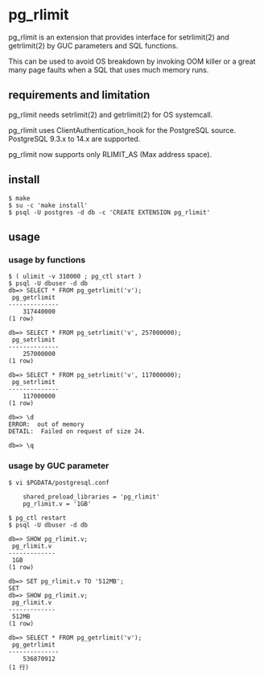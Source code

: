 pg_rlimit
=========

pg_rlimit is an extension that provides interface for setrlimit(2)
and getrlimit(2) by GUC parameters and SQL functions.

This can be used to avoid OS breakdown by invoking OOM killer or
a great many page faults when a SQL that uses much memory runs.

## requirements and limitation

pg_rlimit needs setrlimit(2) and getrlimit(2) for OS systemcall.

pg_rlimit uses ClientAuthentication_hook for the PostgreSQL source.
PostgreSQL 9.3.x to 14.x are supported.

pg_rlimit now supports only RLIMIT_AS (Max address space).

## install

    $ make 
    $ su -c 'make install'
    $ psql -U postgres -d db -c 'CREATE EXTENSION pg_rlimit'

## usage

### usage by functions

    $ ( ulimit -v 310000 ; pg_ctl start )
    $ psql -U dbuser -d db 
    db=> SELECT * FROM pg_getrlimit('v');
     pg_getrlimit
    --------------
        317440000
    (1 row)
     
    db=> SELECT * FROM pg_setrlimit('v', 257000000);
     pg_setrlimit
    --------------
        257000000
    (1 row)
      
    db=> SELECT * FROM pg_setrlimit('v', 117000000);
     pg_setrlimit
    --------------
        117000000
    (1 row)
     
    db=> \d
    ERROR:  out of memory
    DETAIL:  Failed on request of size 24.
    
    db=> \q


### usage by GUC parameter

    $ vi $PGDATA/postgresql.conf
     
        shared_preload_libraries = 'pg_rlimit'
        pg_rlimit.v = '1GB'
     
    $ pg_ctl restart
    $ psql -U dbuser -d db
     
    db=> SHOW pg_rlimit.v;
     pg_rlimit.v
    -------------
     1GB
    (1 row)
          
    db=> SET pg_rlimit.v TO '512MB';
    SET
    db=> SHOW pg_rlimit.v;
     pg_rlimit.v
    -------------
     512MB
    (1 row)
    
    db=> SELECT * FROM pg_getrlimit('v');
     pg_getrlimit
    --------------
        536870912
    (1 行)


